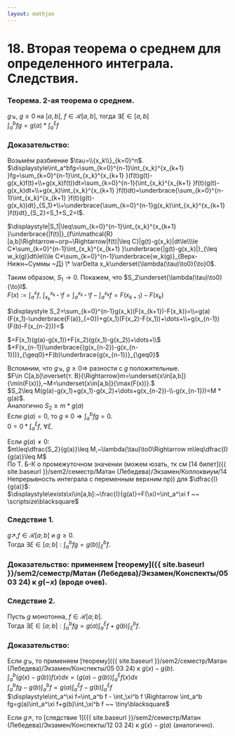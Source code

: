 ```yaml
---  
layout: mathjax  
---  
```

  
# 18. Вторая теорема о среднем для определенного интеграла. Следствия.  
  
### Теорема. 2-ая теорема о среднем.  
$g\searrow,~g\geq0$ на $[a,b],~f\in\mathcal{R}[a,b],$ тогда $\exists\xi\in[a,b]$  
$\displaystyle\int_a^bfg=g(a)*\int_a^\xi f$  
  
### Доказательство:  
Возьмём разбиение $\tau=\\{x_k\\}_{k=0}^n$.  
$\displaystyle\int_a^bfg=\sum_{k=0}^{n-1}\int_{x_k}^{x_{k+1} }fg=\sum_{k=0}^{n-1}\int_{x_k}^{x_{k+1} }(f(t)g(t)-g(x_k)f(t)+\\+g(x_k)f(t))dt=\sum_{k=0}^{n-1}(\int_{x_k}^{x_{k+1} }f(t)(g(t)-g(x_k)dt+\\+g(x_k)\int_{x_k}^{x_{k+1} }f(t)dt)=\underbrace{\sum_{k=0}^{n-1}\int_{x_k}^{x_{k+1} }f(t)(g(t)-g(x_k))dt}_{S_1}+\\+\underbrace{\sum_{k=0}^{n-1}g(x_k)\int_{x_k}^{x_{k+1} }f(t)dt}_{S_2}=S_1+S_2=I$.  
  
$\displaystyle|S_1|\leq\sum_{k=0}^{n-1}\int_{x_k}^{x_{k+1} }\underbrace{|f(t)|}_{f\in\mathcal{R}[a,b]\Rightarrow~огр~\Rightarrow|f(t)|\leq C}|g(t)-g(x_k)|dt\le\\\le C*\sum_{k=0}^{n-1}\int_{x_k}^{x_{k+1} }\underbrace{|g(t)-g(x_k)|}_{\leq w_k(g)}dt\le\\\le C*\sum_{k=0}^{n-1}\underbrace{w_k(g)}_{Верх-Нижн~Суммы ~Д} \* \varDelta x_k\underset{\lambda(\tau)\to0}{\to}0$.  
  
Таким образом, $S_1\to0$. Покажем, что $S_2\underset{\lambda(\tau)\to0}{\to}I$.  
$\displaystyle F(x):=\int_a^xf,~\int_{x_k}^{x_{k+1} }f=\int_a^{x_{k+1} }f-\int_a^{x_k}f=F(x_{k+1})-F(x_k)$  
  
$\displaystyle S_2=\sum_{k=0}^{n-1}g(x_k)(F(x_{k+1})-F(x_k))=\\=g(a)(F(x_1)-\underbrace{F(a)}_{=0})+g(x_1)(F(x_2)-F(x_1))+\dots+\\+g(x_{n-1})(F(b)-F(x_{n-2}))=$  
  
$=F(x_1)(g(a)-g(x_1))+F(x_2)(g(x_1)-g(x_2))+\dots+\\$  
$+F(x_{n-1})\underbrace{(g(x_{n-2})-g(x_{n-1}))}_{\geq0}+F(b)\underbrace{g(x_{n-1})}_{\geq0}$  
  
Вспомним, что $g\searrow,~g\geq0\Rightarrow$ разности c $g$ положительные.  
$F\in C[a,b]\overset{т. В}{\Rightarrow}m=\underset{x\in[a,b]}{\min(F(x))},~M=\underset{x\in[a,b]}{\max(F(x))}.$  
$S_2\leq M(g(a)-g(x_1)+g(x_1)-g(x_2)+\dots+g(x_{n-2})-\\-g(x_{n-1}))=M * g(a)$.  
Аналогично $S_2\geq m * g(a)$  
Если $g(a)=0,$ то $\displaystyle g\equiv0\Rightarrow\int_{a}^{b}fg=0$.  
$\displaystyle0=0*\int_a^\xi f,~\forall\xi$.  
  
Если $g(a)\ne0$:  
$m\leq\dfrac{S_2}{g(a)}\leq M,~\lambda(\tau)\to0\Rightarrow m\leq\dfrac{I}{g(a)}\leq M$  
По Т. Б-К о промежуточном значении (можем юзать, тк см [14 билет]({{ site.baseurl }}/sem2/семестр/Матан (Лебедева)/Экзамен/Коллоквиум/14 Непрерывность интеграла с переменным верхним пр))  для $\dfrac{I}{g(a)}$:  
$\displaystyle\exists\xi\in[a,b]:~\frac{I}{g(a)}=F(\xi)=\int_a^\xi f ~~ \scriptsize\blacksquare$  
  
### Следствие $1$.  
$g\nearrow,f\in\mathcal{R}[a;b]$ и $g \ge 0$.  
Тогда $\exists\xi\in[a;b]:\displaystyle\int_a^bfg=g(b)\int_{\xi}^bf$.  
  
### Доказательство: применяем [теорему]({{ site.baseurl }}/sem2/семестр/Матан (Лебедева)/Экзамен/Конспекты/05 03 24) к $g(-x)$ (вроде очев).  
  
### Следствие $2$.  
Пусть $g$ монотонна, $f\in\mathcal{R}[a;b]$.  
Тогда $\exists\xi\in[a;b]:\displaystyle\int_a^b fg=g(a)\int_a^\xi f +g(b)\int_\xi^bf$.  
  
### Доказательство:  
Если $g\searrow$, то применяем [теорему]({{ site.baseurl }}/sem2/семестр/Матан (Лебедева)/Экзамен/Конспекты/05 03 24) к $g(x)-g(b)$.  
$\displaystyle\int_a^b\big(g(x)-g(b)\big)f(x)dx=\big(g(a)-g(b)\big)\int_a^\xi f(x)dx$  
$\displaystyle\int_a^b fg-g(b)\int_a^b f=g(a)\int_a^\xi f-g(b)\int_a^\xi f$  
$\displaystyle\int_a^\xi f=\int_a^b f - \int_\xi^b f \Rightarrow \int_a^b fg=g(a)\int_a^\xi f+g(b)\int_\xi^b f ~~ \tiny\blacksquare$  
  
Если $g\nearrow$, то [следствие 1]({{ site.baseurl }}/sem2/семестр/Матан (Лебедева)/Экзамен/Конспекты/12 03 24) к $g(x)-g(a)$ (аналогично).  
